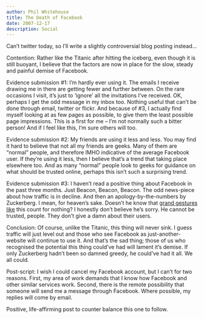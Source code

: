 ```yaml
---
author: Phil Whitehouse
title: The Death of Facebook
date: 2007-12-17
description: Social
---
```

Can’t twitter today, so I’ll write a slightly controversial blog posting instead…

Contention: Rather like the Titanic after hitting the iceberg, even though it is still buoyant, I believe that the factors are now in place for the slow, steady and painful demise of Facebook.

Evidence submission #1: I’m hardly ever using it. The emails I receive drawing me in there are getting fewer and further between. On the rare occasions I visit, it’s just to ‘ignore’ all the invitations I’ve received. OK, perhaps I get the odd message in my inbox too. Nothing useful that can’t be done through email, twitter or flickr. And because of #3, I actually find myself looking at as few pages as possible, to give them the least possible page impressions. This is a first for me – I’m not normally such a bitter person! And if I feel like this, I’m sure others will too.

Evidence submission #2: My friends are using it less and less. You may find it hard to believe that not all my friends are geeks. Many of them are “normal” people, and therefore IMHO indicative of the average Facebook user. If they’re using it less, then I believe that’s a trend that taking place elsewhere too. And as many “normal” people look to geeks for guidance on what should be trusted online, perhaps this isn’t such a surprising trend.

Evidence submission #3: I haven’t read a positive thing about Facebook in the past three months. Just Beacon, Beacon, Beacon. The odd news-piece about how traffic is in decline. And then an apology-by-the-numbers by Zuckerberg. I mean, for heaven’s sake. Doesn’t he know that [grand gestures like](http://www.deborahschultz.com/deblog/2007/12/dont-tell-me-yo.html) this count for nothing? I honestly don’t believe he’s sorry. He cannot be trusted, people. They don’t give a damn about their users.

Conclusion: Of course, unlike the Titanic, this thing will never sink. I guess traffic will just level out and those who see Facebook as just-another-website will continue to use it. And that’s the sad thing; those of us who recognised the potential this thing could’ve had will lament it’s demise. If only Zuckerberg hadn’t been so damned greedy, he could’ve had it all. We all could.

Post-script: I wish I could cancel my Facebook account, but I can’t for two reasons. First, my area of work demands that I know how Facebook and other similar services work. Second, there is the remote possibility that someone will send me a message through Facebook. Where possible, my replies will come by email.

Positive, life-affirming post to counter balance this one to follow.
